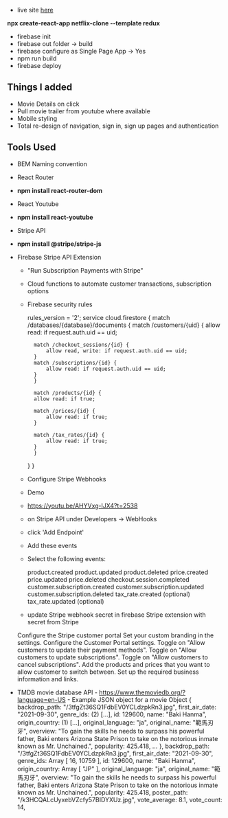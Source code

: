 -   live site [here](https://netflix-clone-ec4be.web.app)

**npx create-react-app netflix-clone --template redux**

-   firebase init
-   firebase out folder -> build
-   firebase configure as Single Page App -> Yes
-   npm run build
-   firebase deploy

## Things I added
- Movie Details on click
- Pull movie trailer from youtube where available
- Mobile styling
- Total re-design of navigation, sign in, sign up pages and authentication

## Tools Used

-   BEM Naming convention

-   React Router
-   **npm install react-router-dom**

-   React Youtube
-   **npm install react-youtube**

- Stripe API
- **npm install @stripe/stripe-js**

- Firebase Stripe API Extension
    - "Run Subscription Payments with Stripe"
    - Cloud functions to automate customer transactions, subscription options
    - Firebase security rules


        rules_version = '2';
        service cloud.firestore {
        match /databases/{database}/documents {
            match /customers/{uid} {
            allow read: if request.auth.uid == uid;

            match /checkout_sessions/{id} {
                allow read, write: if request.auth.uid == uid;
            }
            match /subscriptions/{id} {
                allow read: if request.auth.uid == uid;
            }
            }

            match /products/{id} {
            allow read: if true;

            match /prices/{id} {
                allow read: if true;
            }
            
            match /tax_rates/{id} {
                allow read: if true;
            }
            }
        }
        }

    - Configure Stripe Webhooks
    - Demo
    - https://youtu.be/AHYVxg-lJX4?t=2538
    - on Stripe API under Developers -> WebHooks
    - click 'Add Endpoint'
    - Add these events
    - Select the following events:

        product.created
        product.updated
        product.deleted
        price.created
        price.updated
        price.deleted
        checkout.session.completed
        customer.subscription.created
        customer.subscription.updated
        customer.subscription.deleted
        tax_rate.created (optional)
        tax_rate.updated (optional)

    - update Stripe webhook secret in firebase Stripe extension
    with secret from Stripe

    Configure the Stripe customer portal
    Set your custom branding in the settings.
    Configure the Customer Portal settings.
    Toggle on "Allow customers to update their payment methods".
    Toggle on "Allow customers to update subscriptions".
    Toggle on "Allow customers to cancel subscriptions".
    Add the products and prices that you want to allow customer to switch between.
    Set up the required business information and links.

-   TMDB movie database API - https://www.themoviedb.org/?language=en-US - Example JSON object for a movie
    Object {
    backdrop_path: "/3tfgZt36SQ1FdbEV0YCLdzpkRn3.jpg",
    first_air_date: "2021-09-30",
    genre_ids: (2) […],
    id: 129600,
    name: "Baki Hanma",
    origin_country: (1) […],
    original_language: "ja",
    original_name: "範馬刃牙",
    overview: "To gain the skills he needs to surpass his powerful father, Baki enters Arizona State Prison to take on the notorious inmate known as Mr. Unchained.", popularity: 425.418, … },
    ​backdrop_path: "/3tfgZt36SQ1FdbEV0YCLdzpkRn3.jpg",
    first_air_date: "2021-09-30",
    genre_ids: Array [ 16, 10759 ],
    id: 129600,
    name: "Baki Hanma",
    origin_country: Array [ "JP" ],
    original_language: "ja",
    original_name: "範馬刃牙",
    overview: "To gain the skills he needs to surpass his powerful father, Baki enters Arizona State Prison to take on the notorious inmate known as Mr. Unchained.",
    popularity: 425.418,
    poster_path: "/k3HCQALcUyxebVZcfy57BIDYXUz.jpg",
    vote_average: 8.1,
    vote_count: 14,

